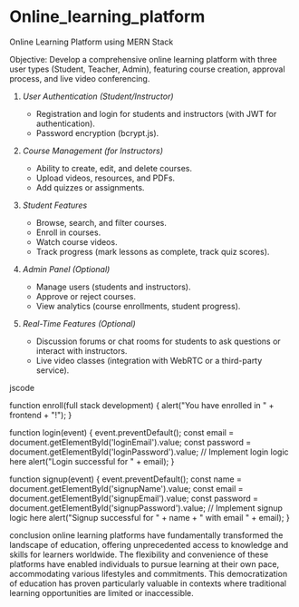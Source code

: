 # Online_learning_platform

Online Learning Platform using MERN Stack

Objective:
Develop a comprehensive online learning platform with three user types (Student, Teacher, Admin), featuring course creation, approval process, and live video conferencing.
1. *User Authentication (Student/Instructor)*
   - Registration and login for students and instructors (with JWT for authentication).
   - Password encryption (bcrypt.js).
   
2. *Course Management (for Instructors)*
   - Ability to create, edit, and delete courses.
   - Upload videos, resources, and PDFs.
   - Add quizzes or assignments.

3. *Student Features*
   - Browse, search, and filter courses.
   - Enroll in courses.
   - Watch course videos.
   - Track progress (mark lessons as complete, track quiz scores).

4. *Admin Panel (Optional)*
   - Manage users (students and instructors).
   - Approve or reject courses.
   - View analytics (course enrollments, student progress).

5. *Real-Time Features (Optional)*
   - Discussion forums or chat rooms for students to ask questions or interact with instructors.
   - Live video classes (integration with WebRTC or a third-party service).
     
jscode

function enroll(full stack development) {
    alert("You have enrolled in " + frontend + "!");
}

function login(event) {
    event.preventDefault();
    const email = document.getElementById('loginEmail').value;
    const password = document.getElementById('loginPassword').value;
    // Implement login logic here
    alert("Login successful for " + email);
}

function signup(event) {
    event.preventDefault();
    const name = document.getElementById('signupName').value;
    const email = document.getElementById('signupEmail').value;
    const password = document.getElementById('signupPassword').value;
    // Implement signup logic here
    alert("Signup successful for " + name + " with email " + email);
}
  
conclusion
   online learning platforms have fundamentally transformed the landscape of education, offering unprecedented access to knowledge and skills for learners worldwide. The flexibility and convenience of these platforms have enabled individuals to pursue learning at their own pace, accommodating various lifestyles and commitments. This democratization of education has proven particularly valuable in contexts where traditional learning opportunities are limited or inaccessible.
